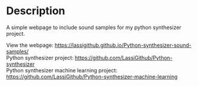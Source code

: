 # Description

A simple webpage to include sound samples for my python synthesizer project.  

View the webpage: https://lassigithub.github.io/Python-synthesizer-sound-samples/  
Python synthesizer project: https://github.com/LassiGithub/Python-synthesizer  
Python synthesizer machine learning project: https://github.com/LassiGithub/Python-synthesizer-machine-learning  
